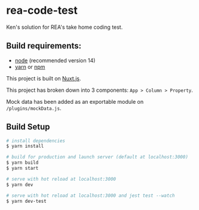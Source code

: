 # rea-code-test

Ken's solution for REA's take home coding test.

## Build requirements:
- [node](https://nodejs.org/en/) (recommended version 14)
- [yarn](https://yarnpkg.com/) or [npm](https://www.npmjs.com/)

This project is built on [Nuxt.js](https://nuxtjs.org).

This project has broken down into 3 components: `App > Column > Property`.

Mock data has been added as an exportable module on `/plugins/mockData.js`.

## Build Setup

```bash
# install dependencies
$ yarn install

# build for production and launch server (default at localhost:3000)
$ yarn build
$ yarn start

# serve with hot reload at localhost:3000
$ yarn dev

# serve with hot reload at localhost:3000 and jest test --watch
$ yarn dev-test
```
